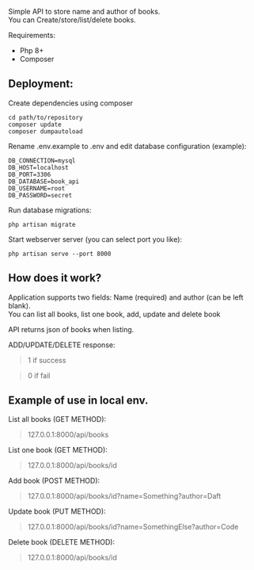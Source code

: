 <p> Simple API to store name and author of books.
<br/> You can Create/store/list/delete books. 
</p>
<p>
    Requirements:
    <ul>
    <li>Php 8+ </li>
    <li>Composer</li>
    </ul>
</p>
<h2>Deployment:</h2>

Create dependencies using composer
```
cd path/to/repository
composer update
composer dumpautoload
```
Rename .env.example to .env and edit database configuration (example):
```
DB_CONNECTION=mysql
DB_HOST=localhost   
DB_PORT=3306
DB_DATABASE=book_api
DB_USERNAME=root
DB_PASSWORD=secret
```

Run database migrations:
```
php artisan migrate
```

Start webserver server (you can select port you like):
```
php artisan serve --port 8000
```
<h2>How does it work?</h2>
Application supports two fields: Name (required) and author (can be left blank).<br/>
You can list all books, list one book, add, update and delete book

API returns json of books when listing.

ADD/UPDATE/DELETE response:
> 1 if success

> 0 if fail

<h2>Example of use in local env.</h2>

List all books (GET METHOD):
> 127.0.0.1:8000/api/books

List one book (GET METHOD):
> 127.0.0.1:8000/api/books/id

Add book (POST METHOD):
> 127.0.0.1:8000/api/books/id?name=Something?author=Daft

Update book (PUT METHOD):
> 127.0.0.1:8000/api/books/id?name=SomethingElse?author=Code

Delete book (DELETE METHOD):
> 127.0.0.1:8000/api/books/id 
